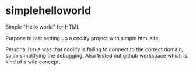 # simplehelloworld
Simple "Hello world" for HTML

Purpose to test setting up a coolify project with simple html site. 

Personal issue was that coolify is failing to connect to the correct domain, so im simplifying the debugging. Also tested out github workspace which is kind of a wild concept. 
